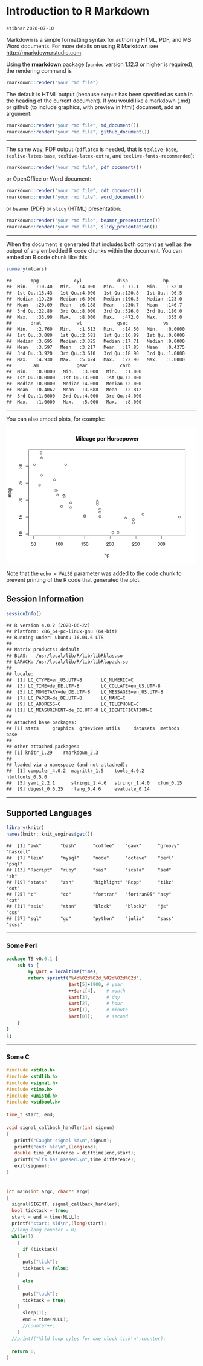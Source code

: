 Introduction to R Markdown
================
`etibhar`
`2020-07-10`

Markdown is a simple formatting syntax for authoring HTML, PDF, and MS Word documents. For more details on using R Markdown see <http://rmarkdown.rstudio.com>.

Using the **rmarkdown** package (`pandoc` version 1.12.3 or higher is required), the rendering command is

``` r
rmarkdown::render("your rmd file")
```

The default is HTML output (because `output` has been specified as such in the heading of the current document). If you would like a markdown (.md) or github (to include graphics, with preview in html) document, add an argument:

``` r
rmarkdown::render("your rmd file", md_document())
rmarkdown::render("your rmd file", github_document())
```

------------------------------------------------------------------------

The same way, PDF output (`pdflatex` is needed, that is `texlive-base`, `texlive-latex-base`, `texlive-latex-extra`, and `texlive-fonts-recommended`):

``` r
rmarkdown::render("your rmd file", pdf_document())
```

or OpenOffice or Word document:

``` r
rmarkdown::render("your rmd file", odt_document())
rmarkdown::render("your rmd file", word_document())
```

or `beamer` (PDF) or `slidy` (HTML) presentation:

``` r
rmarkdown::render("your rmd file", beamer_presentation())
rmarkdown::render("your rmd file", slidy_presentation())
```

------------------------------------------------------------------------

When the document is generated that includes both content as well as the output of any embedded R code chunks within the document. You can embed an R code chunk like this:

``` r
summary(mtcars)
```

    ##       mpg             cyl             disp             hp       
    ##  Min.   :10.40   Min.   :4.000   Min.   : 71.1   Min.   : 52.0  
    ##  1st Qu.:15.43   1st Qu.:4.000   1st Qu.:120.8   1st Qu.: 96.5  
    ##  Median :19.20   Median :6.000   Median :196.3   Median :123.0  
    ##  Mean   :20.09   Mean   :6.188   Mean   :230.7   Mean   :146.7  
    ##  3rd Qu.:22.80   3rd Qu.:8.000   3rd Qu.:326.0   3rd Qu.:180.0  
    ##  Max.   :33.90   Max.   :8.000   Max.   :472.0   Max.   :335.0  
    ##       drat             wt             qsec             vs        
    ##  Min.   :2.760   Min.   :1.513   Min.   :14.50   Min.   :0.0000  
    ##  1st Qu.:3.080   1st Qu.:2.581   1st Qu.:16.89   1st Qu.:0.0000  
    ##  Median :3.695   Median :3.325   Median :17.71   Median :0.0000  
    ##  Mean   :3.597   Mean   :3.217   Mean   :17.85   Mean   :0.4375  
    ##  3rd Qu.:3.920   3rd Qu.:3.610   3rd Qu.:18.90   3rd Qu.:1.0000  
    ##  Max.   :4.930   Max.   :5.424   Max.   :22.90   Max.   :1.0000  
    ##        am              gear            carb      
    ##  Min.   :0.0000   Min.   :3.000   Min.   :1.000  
    ##  1st Qu.:0.0000   1st Qu.:3.000   1st Qu.:2.000  
    ##  Median :0.0000   Median :4.000   Median :2.000  
    ##  Mean   :0.4062   Mean   :3.688   Mean   :2.812  
    ##  3rd Qu.:1.0000   3rd Qu.:4.000   3rd Qu.:4.000  
    ##  Max.   :1.0000   Max.   :5.000   Max.   :8.000

------------------------------------------------------------------------

You can also embed plots, for example:

![](tutorial_markdown1_files/figure-markdown_github/unnamed-chunk-7-1.png)

Note that the `echo = FALSE` parameter was added to the code chunk to prevent printing of the R code that generated the plot.

Session Information
-------------------

``` r
sessionInfo()
```

    ## R version 4.0.2 (2020-06-22)
    ## Platform: x86_64-pc-linux-gnu (64-bit)
    ## Running under: Ubuntu 16.04.6 LTS
    ## 
    ## Matrix products: default
    ## BLAS:   /usr/local/lib/R/lib/libRblas.so
    ## LAPACK: /usr/local/lib/R/lib/libRlapack.so
    ## 
    ## locale:
    ##  [1] LC_CTYPE=en_US.UTF-8       LC_NUMERIC=C              
    ##  [3] LC_TIME=de_DE.UTF-8        LC_COLLATE=en_US.UTF-8    
    ##  [5] LC_MONETARY=de_DE.UTF-8    LC_MESSAGES=en_US.UTF-8   
    ##  [7] LC_PAPER=de_DE.UTF-8       LC_NAME=C                 
    ##  [9] LC_ADDRESS=C               LC_TELEPHONE=C            
    ## [11] LC_MEASUREMENT=de_DE.UTF-8 LC_IDENTIFICATION=C       
    ## 
    ## attached base packages:
    ## [1] stats     graphics  grDevices utils     datasets  methods   base     
    ## 
    ## other attached packages:
    ## [1] knitr_1.29    rmarkdown_2.3
    ## 
    ## loaded via a namespace (and not attached):
    ##  [1] compiler_4.0.2  magrittr_1.5    tools_4.0.2     htmltools_0.5.0
    ##  [5] yaml_2.2.1      stringi_1.4.6   stringr_1.4.0   xfun_0.15      
    ##  [9] digest_0.6.25   rlang_0.4.6     evaluate_0.14

------------------------------------------------------------------------

Supported Languages
-------------------

``` r
library(knitr)
names(knitr::knit_engines$get())
```

    ##  [1] "awk"       "bash"      "coffee"    "gawk"      "groovy"    "haskell"  
    ##  [7] "lein"      "mysql"     "node"      "octave"    "perl"      "psql"     
    ## [13] "Rscript"   "ruby"      "sas"       "scala"     "sed"       "sh"       
    ## [19] "stata"     "zsh"       "highlight" "Rcpp"      "tikz"      "dot"      
    ## [25] "c"         "cc"        "fortran"   "fortran95" "asy"       "cat"      
    ## [31] "asis"      "stan"      "block"     "block2"    "js"        "css"      
    ## [37] "sql"       "go"        "python"    "julia"     "sass"      "scss"

------------------------------------------------------------------------

### Some Perl

``` perl
package TS v0.0.1 {
    sub ts {
        my @art = localtime(time);
        return sprintf("%4d%02d%02d_%02d%02d%02d",
                       $art[5]+1900, # year
                       ++$art[4],    # month
                       $art[3],      # day
                       $art[2],      # hour
                       $art[1],      # minute
                       $art[0]);     # second
    }
}
1;
```

------------------------------------------------------------------------

### Some C

``` c
#include <stdio.h>
#include <stdlib.h>
#include <signal.h>
#include <time.h>
#include <unistd.h>
#include <stdbool.h>

time_t start, end;

void signal_callback_handler(int signum)
{
   printf("Caught signal %d\n",signum);
   printf("end: %ld\n",(long)end);
   double time_difference = difftime(end,start);
   printf("%lfs has passed.\n",time_difference);
   exit(signum);
}


int main(int argc, char** argv)
{
  signal(SIGINT, signal_callback_handler);
  bool ticktack = true;
  start = end = time(NULL);
  printf("start: %ld\n",(long)start);
  //long long counter = 0;
  while(1)
    {
      if (ticktack)
    {
      puts("tick");
      ticktack = false;
    }
      else
    {
      puts("tack");
      ticktack = true;
    }
      sleep(1);
      end = time(NULL);
      //counter++;
    }
  //printf("%lld loop cyles for one clock tick\n",counter);

  return 0;
}
```
